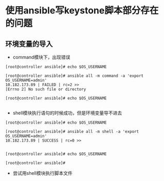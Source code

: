 # 使用ansible写keystone脚本部分存在的问题
## 环境变量的导入
* command模块下，出现错误
```
[root@controller ansible]# echo $OS_USERNAME

[root@controller ansible]# ansible all -m command -a 'export OS_USERNAME=admin'
10.182.173.89 | FAILED | rc=2 >>
[Errno 2] No such file or directory

[root@controller ansible]# echo $OS_USERNAME


```
* shell模块执行语句的时候成功，但是环境变量导不进去
```
[root@controller ansible]# echo $OS_USERNAME

[root@controller ansible]# ansible all -m shell -a 'export OS_USERNAME=admin'
10.182.173.89 | SUCCESS | rc=0 >>


[root@controller ansible]# echo $OS_USERNAME

[root@controller ansible]# 

```
* 尝试用shell模块执行脚本文件
```
```
